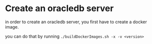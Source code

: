 # Create an oracledb server

in order to create an oracledb server, you first have to create a docker image.

you can do that by running ``./buildDockerImages.sh -x -v <version>``
